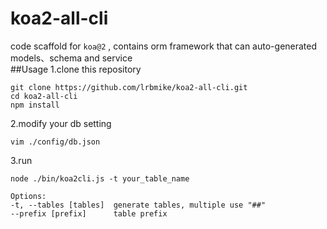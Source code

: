 # koa2-all-cli
code scaffold for `koa@2` , contains orm framework that can auto-generated models、schema and service<br>
##Usage
1.clone this repository<br>
``` 
git clone https://github.com/lrbmike/koa2-all-cli.git
cd koa2-all-cli
npm install
``` 
2.modify your db setting<br>
``` 
vim ./config/db.json
``` 
3.run<br>
 ``` 
node ./bin/koa2cli.js -t your_table_name

Options:
-t, --tables [tables]  generate tables, multiple use "##"
--prefix [prefix]      table prefix
 ``` 
